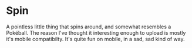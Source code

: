 # Spin

A pointless little thing that spins around, and somewhat resembles a Pokéball. The reason I've thought it interesting enough to upload is mostly it's mobile compatibilty. It's quite fun on mobile, in a sad, sad kind of way.
